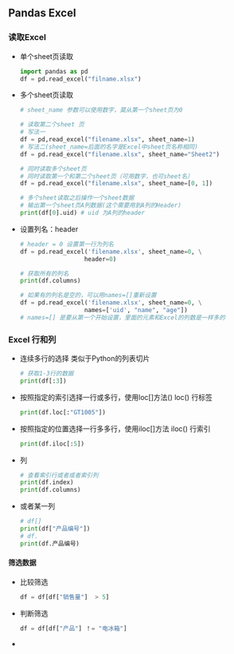 ## Pandas  Excel

### 读取Excel 

* 单个sheet页读取 

  ```python
  import pandas as pd 
  df = pd.read_excel("filname.xlsx")
  ```

  

* 多个sheet页读取

  ```python
  # sheet_name 参数可以使用数字，莫从第一个sheet页为0
  
  # 读取第二个sheet 页
  # 写法一
  df = pd,read_excel("filename.xlsx", sheet_name=1)
  # 写法二(sheet_name=后面的名字是Excel中sheet页名称相同)
  df = pd.read_excel("filename.xlsx", sheet_name="Sheet2")
  
  # 同时读取多个sheet页
  # 同时读取第一个和第二个sheet页（可用数字，也可sheet名）
  df = pd.read_excel("filename.xlsx", sheet_name=[0, 1])
  
  # 多个sheet读取之后操作一个sheet数据
  # 输出第一个sheet页A列数据(这个需要用到A列的Header)
  print(df[0].uid) # uid 为A列的header
  ```

  

* 设置列名：header 

  ```python
  # header = 0 设置第一行为列名
  df = pd.read_excel('filename.xlsx', sheet_name=0, \
                    header=0)
  
  # 获取所有的列名
  print(df.columns)
  
  # 如果有的列名是空的，可以用names=[]重新设置
  df = pd.read_excel('filename.xlsx', sheet_name=0, \
                    names=['uid', "name", "age"])
  # names=[] 是要从第一个开始设置，里面的元素和Excel的列数是一样多的
  ```



### Excel 行和列

* 连续多行的选择 类似于Python的列表切片

  ```python
  # 获取1-3行的数据
  print(df[:3])
  ```

  

* 按照指定的索引选择一行或多行，使用loc[]方法()  loc() 行标签

  ```python
  print(df.loc[:"GT1005"])
  ```

  

* 按照指定的位置选择一行多多行，使用iloc[]方法   iloc() 行索引

  ```python
  print(df.iloc[:5])
  ```

  

* 列

  ```python
  # 查看索引行或者或者索引列
  print(df.index)
  print(df.columns)
  ```

* 或者某一列

  ```python
  # df[]
  print(df["产品编号"])
  # df.
  print(df.产品编号)
  ```

  

#### 筛选数据

* 比较筛选

  ```python 
  df = df[df["销售量"]  > 5]
  ```

* 判断筛选

  ```python
  df = df[df["产品"] ！= "电冰箱"]
  ```

  

* 